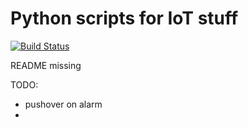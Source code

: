 # Python scripts for IoT stuff

[![Build Status](https://drone.tbrnt.ch/api/badges/tobru/ioteer/status.svg)](https://drone.tbrnt.ch/tobru/ioteer)

README missing

TODO:
* pushover on alarm
* 
